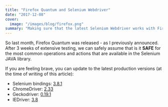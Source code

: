 ```yaml
---
title: "Firefox Quantum and Selenium Webdriver"
date: "2017-12-08"
cover:
  image: "/images/blog/firefox.png"
summary: "Making sure that the latest Selenium Webdriver works with Firefox Quantum"
---
```


So last month, Firefox Quantum was released - as I previously announced. After 3 weeks of extensive testing, we can safely assume that is it **SAFE** for the most common operations and actions that are available in the Selenium JAVA library.

If you are feeling brave, you can update to the latest production versions (at the time of writing of this article):

- Selenium bindings: [3.8.1](https://goo.gl/hvDPsK)
- ChromeDriver: [2.33](https://sites.google.com/a/chromium.org/chromedriver/downloads)
- Geckodriver: [0.19.1](https://github.com/mozilla/geckodriver/releases)
- IEDriver: [3.8](http://selenium-release.storage.googleapis.com/index.html?path=3.8/)
